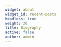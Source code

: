 ```yaml
---
widget: about
widget_id: recent-posts
headless: true
weight: 20
title: Biography
active: false
author: admin
---
```

